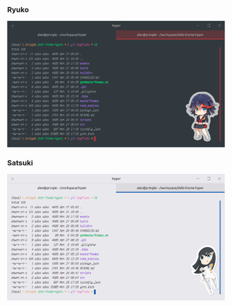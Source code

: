 ### Ryuko
![ryuko code](screenshots/killLaKill/ryuko_code.png)

### Satsuki
![satsuki code](screenshots/killLaKill/satsuki_code.png)
